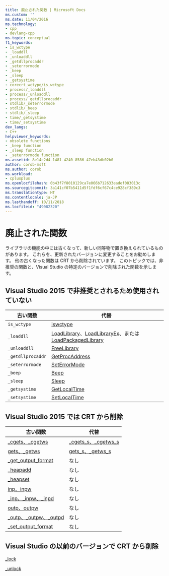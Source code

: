 ```yaml
---
title: 廃止された関数 | Microsoft Docs
ms.custom: ''
ms.date: 11/04/2016
ms.technology:
- cpp
- devlang-cpp
ms.topic: conceptual
f1_keywords:
- is_wctype
- _loaddll
- _unloaddll
- _getdllprocaddr
- _seterrormode
- _beep
- _sleep
- _getsystime
- corecrt_wctype/is_wctype
- process/_loaddll
- process/_unloaddll
- process/_getdllprocaddr
- stdlib/_seterrormode
- stdlib/_beep
- stdlib/_sleep
- time/_getsystime
- time/_setsystime
dev_langs:
- C++
helpviewer_keywords:
- obsolete functions
- _beep function
- _sleep function
- _seterrormode function
ms.assetid: 8e14c2d4-1481-4240-8586-47eb43db02b0
author: corob-msft
ms.author: corob
ms.workload:
- cplusplus
ms.openlocfilehash: 0b43f7f8010129ca7e066b712633eadef083013c
ms.sourcegitcommit: 3a141cf07b5411d5f1fdf6cf67c4ce928cf389c3
ms.translationtype: HT
ms.contentlocale: ja-JP
ms.lasthandoff: 10/11/2018
ms.locfileid: "49082320"
---
```

# <a name="obsolete-functions"></a>廃止された関数

ライブラリの機能の中には古くなって、新しい同等物で置き換えられているものがあります。 これらを、更新されたバージョンに変更することをお勧めします。 他の古くなった関数は CRT から削除されています。 このトピックでは、非推奨の関数と、Visual Studio の特定のバージョンで削除された関数を示します。

## <a name="deprecated-as-obsolete-in-visual-studio-2015"></a>Visual Studio 2015 で非推奨とされるため使用されていない

|古い関数|代替|
|-----------------------|-----------------|
|`is_wctype`|[iswctype](../c-runtime-library/reference/isctype-iswctype-isctype-l-iswctype-l.md)|
|`_loaddll`|[LoadLibrary](/windows/desktop/api/libloaderapi/nf-libloaderapi-loadlibrarya)、[LoadLibraryEx](/windows/desktop/api/libloaderapi/nf-libloaderapi-loadlibraryexa)、または [LoadPackagedLibrary](/windows/desktop/api/winbase/nf-winbase-loadpackagedlibrary)|
|`_unloaddll`|[FreeLibrary](/windows/desktop/api/libloaderapi/nf-libloaderapi-freelibrary)|
|`_getdllprocaddr`|[GetProcAddress](../build/getprocaddress.md)|
|`_seterrormode`|[SetErrorMode](https://msdn.microsoft.com/library/windows/desktop/ms680621)|
|`_beep`|[Beep](https://msdn.microsoft.com/library/windows/desktop/ms679277)|
|`_sleep`|[Sleep](/windows/desktop/api/synchapi/nf-synchapi-sleep)|
|`_getsystime`|[GetLocalTime](/windows/desktop/api/sysinfoapi/nf-sysinfoapi-getlocaltime)|
|`_setsystime`|[SetLocalTime](/windows/desktop/api/sysinfoapi/nf-sysinfoapi-setlocaltime)|

## <a name="removed-from-the-crt-in-visual-studio-2015"></a>Visual Studio 2015 では CRT から削除

|古い関数|代替|
|-----------------------|-----------------|
|[_cgets、_cgetws](../c-runtime-library/cgets-cgetws.md)|[_cgets_s、_cgetws_s](../c-runtime-library/reference/cgets-s-cgetws-s.md)|
|[gets、_getws](../c-runtime-library/gets-getws.md)|[gets_s、_getws_s](../c-runtime-library/reference/gets-s-getws-s.md)|
|[_get_output_format](../c-runtime-library/get-output-format.md)|なし|
|[_heapadd](../c-runtime-library/heapadd.md)|なし|
|[_heapset](../c-runtime-library/heapset.md)|なし|
|[inp、inpw](../c-runtime-library/inp-inpw.md)|なし|
|[_inp、_inpw、_inpd](../c-runtime-library/inp-inpw-inpd.md)|なし|
|[outp、outpw](../c-runtime-library/outp-outpw.md)|なし|
|[_outp、_outpw、_outpd](../c-runtime-library/outp-outpw-outpd.md)|なし|
|[_set_output_format](../c-runtime-library/set-output-format.md)|なし|

## <a name="removed-from-the-crt-in-earlier-versions-of-visual-studio"></a>Visual Studio の以前のバージョンで CRT から削除

[_lock](../c-runtime-library/lock.md)

[_unlock](../c-runtime-library/unlock.md)